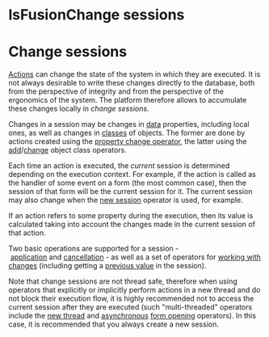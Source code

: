 # lsFusionChange sessions

# Change sessions

[Actions](lsFusionActions.md) can change the state of the system in which they are executed. It is not always desirable to write these changes directly to the database, both from the perspective of integrity and from the perspective of the ergonomics of the system. The platform therefore allows to accumulate these changes locally in *change sessions.* 

Changes in a session may be changes in [data](lsFusionData_properties_DATA_.md) properties, including local ones, as well as changes in [classes](lsFusionUser_classes.md) of objects. The former are done by actions created using the [property change operator](lsFusionProperty_сhange_CHANGE_.md), the latter using the [add](lsFusionNew_object_NEW_.md)/[change](lsFusionClass_change_CHANGECLASS_DELETE_.md) object class operators.

Each time an action is executed, the *current* session is determined depending on the execution context. For example, if the action is called as the handler of some event on a form (the most common case), then the session of that form will be the current session for it. The current session may also change when the [new session](lsFusionNew_session_NEWSESSION_NESTEDSESSION_.md) operator is used, for example.

If an action refers to some property during the execution, then its value is calculated taking into account the changes made in the current session of that action.

Two basic operations are supported for a session - [application](lsFusionApply_changes_APPLY_.md) and [cancellation](lsFusionCancel_changes_CANCEL_.md) *-* as well as a set of operators for [working with changes](lsFusionChange_operators_SET_CHANGED_..._.md) (including getting a [previous value](lsFusionPrevious_value_PREV_.md) in the session).

Note that change sessions are not thread safe, therefore when using operators that explicitly or implicitly perform actions in a new thread and do not block their execution flow, it is highly recommended not to access the current session after they are executed (such "multi-threaded" operators include the [new thread](lsFusionNEWTHREAD_operator.md) and [asynchronous](36307331.html#Inaninteractiveview(SHOW,DIALOG)-flow) [form opening](lsFusionIn_an_interactive_view_SHOW_DIALOG_.md) operators). In this case, it is recommended that you always create a new session.
